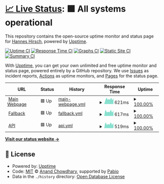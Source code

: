 # [📈 Live Status](https://hannesWeb.github.io/uptimecheck): <!--live status--> **🟩 All systems operational**

This repository contains the open-source uptime monitor and status page for [Hannes Hirsch](http://hannes-hirsch.de), powered by [Upptime](https://github.com/upptime/upptime).

[![Uptime CI](https://github.com/hannesWeb/uptimecheck/workflows/Uptime%20CI/badge.svg)](https://github.com/hannesWeb/uptimecheck/actions?query=workflow%3A%22Uptime+CI%22)
[![Response Time CI](https://github.com/hannesWeb/uptimecheck/workflows/Response%20Time%20CI/badge.svg)](https://github.com/hannesWeb/uptimecheck/actions?query=workflow%3A%22Response+Time+CI%22)
[![Graphs CI](https://github.com/hannesWeb/uptimecheck/workflows/Graphs%20CI/badge.svg)](https://github.com/hannesWeb/uptimecheck/actions?query=workflow%3A%22Graphs+CI%22)
[![Static Site CI](https://github.com/hannesWeb/uptimecheck/workflows/Static%20Site%20CI/badge.svg)](https://github.com/hannesWeb/uptimecheck/actions?query=workflow%3A%22Static+Site+CI%22)
[![Summary CI](https://github.com/hannesWeb/uptimecheck/workflows/Summary%20CI/badge.svg)](https://github.com/hannesWeb/uptimecheck/actions?query=workflow%3A%22Summary+CI%22)

With [Upptime](https://upptime.js.org), you can get your own unlimited and free uptime monitor and status page, powered entirely by a GitHub repository. We use [Issues](https://github.com/hannesWeb/uptimecheck/issues) as incident reports, [Actions](https://github.com/hannesWeb/uptimecheck/actions) as uptime monitors, and [Pages](https://hannesWeb.github.io/uptimecheck) for the status page.

<!--start: status pages-->
<!-- This summary is generated by Upptime (https://github.com/upptime/upptime) -->
<!-- Do not edit this manually, your changes will be overwritten -->
<!-- prettier-ignore -->
| URL | Status | History | Response Time | Uptime |
| --- | ------ | ------- | ------------- | ------ |
| <img alt="" src="https://icons.duckduckgo.com/ip3/www.hannes-hirsch.de.ico" height="13"> [Main Webpage](https://www.hannes-hirsch.de) | 🟩 Up | [main-webpage.yml](https://github.com/hannesWeb/uptimecheck/commits/HEAD/history/main-webpage.yml) | <details><summary><img alt="Response time graph" src="./graphs/main-webpage/response-time-week.png" height="20"> 621ms</summary><br><a href="https://uptime.hannes-hirsch.de/history/main-webpage"><img alt="Response time 656" src="https://img.shields.io/endpoint?url=https%3A%2F%2Fraw.githubusercontent.com%2FhannesWeb%2Fuptimecheck%2FHEAD%2Fapi%2Fmain-webpage%2Fresponse-time.json"></a><br><a href="https://uptime.hannes-hirsch.de/history/main-webpage"><img alt="24-hour response time 542" src="https://img.shields.io/endpoint?url=https%3A%2F%2Fraw.githubusercontent.com%2FhannesWeb%2Fuptimecheck%2FHEAD%2Fapi%2Fmain-webpage%2Fresponse-time-day.json"></a><br><a href="https://uptime.hannes-hirsch.de/history/main-webpage"><img alt="7-day response time 621" src="https://img.shields.io/endpoint?url=https%3A%2F%2Fraw.githubusercontent.com%2FhannesWeb%2Fuptimecheck%2FHEAD%2Fapi%2Fmain-webpage%2Fresponse-time-week.json"></a><br><a href="https://uptime.hannes-hirsch.de/history/main-webpage"><img alt="30-day response time 641" src="https://img.shields.io/endpoint?url=https%3A%2F%2Fraw.githubusercontent.com%2FhannesWeb%2Fuptimecheck%2FHEAD%2Fapi%2Fmain-webpage%2Fresponse-time-month.json"></a><br><a href="https://uptime.hannes-hirsch.de/history/main-webpage"><img alt="1-year response time 656" src="https://img.shields.io/endpoint?url=https%3A%2F%2Fraw.githubusercontent.com%2FhannesWeb%2Fuptimecheck%2FHEAD%2Fapi%2Fmain-webpage%2Fresponse-time-year.json"></a></details> | <details><summary><a href="https://uptime.hannes-hirsch.de/history/main-webpage">100.00%</a></summary><a href="https://uptime.hannes-hirsch.de/history/main-webpage"><img alt="All-time uptime 97.56%" src="https://img.shields.io/endpoint?url=https%3A%2F%2Fraw.githubusercontent.com%2FhannesWeb%2Fuptimecheck%2FHEAD%2Fapi%2Fmain-webpage%2Fuptime.json"></a><br><a href="https://uptime.hannes-hirsch.de/history/main-webpage"><img alt="24-hour uptime 100.00%" src="https://img.shields.io/endpoint?url=https%3A%2F%2Fraw.githubusercontent.com%2FhannesWeb%2Fuptimecheck%2FHEAD%2Fapi%2Fmain-webpage%2Fuptime-day.json"></a><br><a href="https://uptime.hannes-hirsch.de/history/main-webpage"><img alt="7-day uptime 100.00%" src="https://img.shields.io/endpoint?url=https%3A%2F%2Fraw.githubusercontent.com%2FhannesWeb%2Fuptimecheck%2FHEAD%2Fapi%2Fmain-webpage%2Fuptime-week.json"></a><br><a href="https://uptime.hannes-hirsch.de/history/main-webpage"><img alt="30-day uptime 96.79%" src="https://img.shields.io/endpoint?url=https%3A%2F%2Fraw.githubusercontent.com%2FhannesWeb%2Fuptimecheck%2FHEAD%2Fapi%2Fmain-webpage%2Fuptime-month.json"></a><br><a href="https://uptime.hannes-hirsch.de/history/main-webpage"><img alt="1-year uptime 97.56%" src="https://img.shields.io/endpoint?url=https%3A%2F%2Fraw.githubusercontent.com%2FhannesWeb%2Fuptimecheck%2FHEAD%2Fapi%2Fmain-webpage%2Fuptime-year.json"></a></details>
| <img alt="" src="https://icons.duckduckgo.com/ip3/www.hannes-hirsch.de.ico" height="13"> [Fallback](http://www.hannes-hirsch.de) | 🟩 Up | [fallback.yml](https://github.com/hannesWeb/uptimecheck/commits/HEAD/history/fallback.yml) | <details><summary><img alt="Response time graph" src="./graphs/fallback/response-time-week.png" height="20"> 617ms</summary><br><a href="https://uptime.hannes-hirsch.de/history/fallback"><img alt="Response time 540" src="https://img.shields.io/endpoint?url=https%3A%2F%2Fraw.githubusercontent.com%2FhannesWeb%2Fuptimecheck%2FHEAD%2Fapi%2Ffallback%2Fresponse-time.json"></a><br><a href="https://uptime.hannes-hirsch.de/history/fallback"><img alt="24-hour response time 512" src="https://img.shields.io/endpoint?url=https%3A%2F%2Fraw.githubusercontent.com%2FhannesWeb%2Fuptimecheck%2FHEAD%2Fapi%2Ffallback%2Fresponse-time-day.json"></a><br><a href="https://uptime.hannes-hirsch.de/history/fallback"><img alt="7-day response time 617" src="https://img.shields.io/endpoint?url=https%3A%2F%2Fraw.githubusercontent.com%2FhannesWeb%2Fuptimecheck%2FHEAD%2Fapi%2Ffallback%2Fresponse-time-week.json"></a><br><a href="https://uptime.hannes-hirsch.de/history/fallback"><img alt="30-day response time 498" src="https://img.shields.io/endpoint?url=https%3A%2F%2Fraw.githubusercontent.com%2FhannesWeb%2Fuptimecheck%2FHEAD%2Fapi%2Ffallback%2Fresponse-time-month.json"></a><br><a href="https://uptime.hannes-hirsch.de/history/fallback"><img alt="1-year response time 540" src="https://img.shields.io/endpoint?url=https%3A%2F%2Fraw.githubusercontent.com%2FhannesWeb%2Fuptimecheck%2FHEAD%2Fapi%2Ffallback%2Fresponse-time-year.json"></a></details> | <details><summary><a href="https://uptime.hannes-hirsch.de/history/fallback">100.00%</a></summary><a href="https://uptime.hannes-hirsch.de/history/fallback"><img alt="All-time uptime 99.47%" src="https://img.shields.io/endpoint?url=https%3A%2F%2Fraw.githubusercontent.com%2FhannesWeb%2Fuptimecheck%2FHEAD%2Fapi%2Ffallback%2Fuptime.json"></a><br><a href="https://uptime.hannes-hirsch.de/history/fallback"><img alt="24-hour uptime 100.00%" src="https://img.shields.io/endpoint?url=https%3A%2F%2Fraw.githubusercontent.com%2FhannesWeb%2Fuptimecheck%2FHEAD%2Fapi%2Ffallback%2Fuptime-day.json"></a><br><a href="https://uptime.hannes-hirsch.de/history/fallback"><img alt="7-day uptime 100.00%" src="https://img.shields.io/endpoint?url=https%3A%2F%2Fraw.githubusercontent.com%2FhannesWeb%2Fuptimecheck%2FHEAD%2Fapi%2Ffallback%2Fuptime-week.json"></a><br><a href="https://uptime.hannes-hirsch.de/history/fallback"><img alt="30-day uptime 100.00%" src="https://img.shields.io/endpoint?url=https%3A%2F%2Fraw.githubusercontent.com%2FhannesWeb%2Fuptimecheck%2FHEAD%2Fapi%2Ffallback%2Fuptime-month.json"></a><br><a href="https://uptime.hannes-hirsch.de/history/fallback"><img alt="1-year uptime 99.47%" src="https://img.shields.io/endpoint?url=https%3A%2F%2Fraw.githubusercontent.com%2FhannesWeb%2Fuptimecheck%2FHEAD%2Fapi%2Ffallback%2Fuptime-year.json"></a></details>
| <img alt="" src="https://icons.duckduckgo.com/ip3/hannes-hirsch.de.ico" height="13"> [API](https://hannes-hirsch.de/api) | 🟩 Up | [api.yml](https://github.com/hannesWeb/uptimecheck/commits/HEAD/history/api.yml) | <details><summary><img alt="Response time graph" src="./graphs/api/response-time-week.png" height="20"> 519ms</summary><br><a href="https://uptime.hannes-hirsch.de/history/api"><img alt="Response time 509" src="https://img.shields.io/endpoint?url=https%3A%2F%2Fraw.githubusercontent.com%2FhannesWeb%2Fuptimecheck%2FHEAD%2Fapi%2Fapi%2Fresponse-time.json"></a><br><a href="https://uptime.hannes-hirsch.de/history/api"><img alt="24-hour response time 431" src="https://img.shields.io/endpoint?url=https%3A%2F%2Fraw.githubusercontent.com%2FhannesWeb%2Fuptimecheck%2FHEAD%2Fapi%2Fapi%2Fresponse-time-day.json"></a><br><a href="https://uptime.hannes-hirsch.de/history/api"><img alt="7-day response time 519" src="https://img.shields.io/endpoint?url=https%3A%2F%2Fraw.githubusercontent.com%2FhannesWeb%2Fuptimecheck%2FHEAD%2Fapi%2Fapi%2Fresponse-time-week.json"></a><br><a href="https://uptime.hannes-hirsch.de/history/api"><img alt="30-day response time 514" src="https://img.shields.io/endpoint?url=https%3A%2F%2Fraw.githubusercontent.com%2FhannesWeb%2Fuptimecheck%2FHEAD%2Fapi%2Fapi%2Fresponse-time-month.json"></a><br><a href="https://uptime.hannes-hirsch.de/history/api"><img alt="1-year response time 509" src="https://img.shields.io/endpoint?url=https%3A%2F%2Fraw.githubusercontent.com%2FhannesWeb%2Fuptimecheck%2FHEAD%2Fapi%2Fapi%2Fresponse-time-year.json"></a></details> | <details><summary><a href="https://uptime.hannes-hirsch.de/history/api">100.00%</a></summary><a href="https://uptime.hannes-hirsch.de/history/api"><img alt="All-time uptime 89.28%" src="https://img.shields.io/endpoint?url=https%3A%2F%2Fraw.githubusercontent.com%2FhannesWeb%2Fuptimecheck%2FHEAD%2Fapi%2Fapi%2Fuptime.json"></a><br><a href="https://uptime.hannes-hirsch.de/history/api"><img alt="24-hour uptime 100.00%" src="https://img.shields.io/endpoint?url=https%3A%2F%2Fraw.githubusercontent.com%2FhannesWeb%2Fuptimecheck%2FHEAD%2Fapi%2Fapi%2Fuptime-day.json"></a><br><a href="https://uptime.hannes-hirsch.de/history/api"><img alt="7-day uptime 100.00%" src="https://img.shields.io/endpoint?url=https%3A%2F%2Fraw.githubusercontent.com%2FhannesWeb%2Fuptimecheck%2FHEAD%2Fapi%2Fapi%2Fuptime-week.json"></a><br><a href="https://uptime.hannes-hirsch.de/history/api"><img alt="30-day uptime 85.17%" src="https://img.shields.io/endpoint?url=https%3A%2F%2Fraw.githubusercontent.com%2FhannesWeb%2Fuptimecheck%2FHEAD%2Fapi%2Fapi%2Fuptime-month.json"></a><br><a href="https://uptime.hannes-hirsch.de/history/api"><img alt="1-year uptime 89.28%" src="https://img.shields.io/endpoint?url=https%3A%2F%2Fraw.githubusercontent.com%2FhannesWeb%2Fuptimecheck%2FHEAD%2Fapi%2Fapi%2Fuptime-year.json"></a></details>

<!--end: status pages-->

[**Visit our status website →**](https://hannesWeb.github.io/uptimecheck)

## 📄 License

- Powered by: [Upptime](https://github.com/upptime/upptime)
- Code: [MIT](./LICENSE) © [Anand Chowdhary](https://anandchowdhary.com), supported by [Pabio](https://pabio.com)
- Data in the `./history` directory: [Open Database License](https://opendatacommons.org/licenses/odbl/1-0/)

